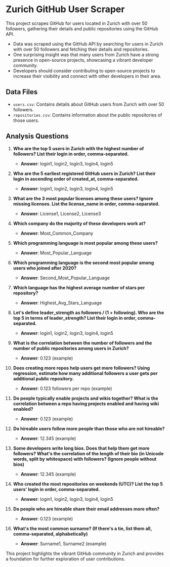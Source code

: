 # Zurich GitHub User Scraper

This project scrapes GitHub for users located in Zurich with over 50 followers, gathering their details and public repositories using the GitHub API.

- Data was scraped using the GitHub API by searching for users in Zurich with over 50 followers and fetching their details and repositories.
- One surprising insight was that many users from Zurich have a strong presence in open-source projects, showcasing a vibrant developer community.
- Developers should consider contributing to open-source projects to increase their visibility and connect with other developers in their area.

## Data Files
- `users.csv`: Contains details about GitHub users from Zurich with over 50 followers.
- `repositories.csv`: Contains information about the public repositories of those users.

## Analysis Questions

1. **Who are the top 5 users in Zurich with the highest number of followers? List their login in order, comma-separated.**
   - **Answer**: login1, login2, login3, login4, login5

2. **Who are the 5 earliest registered GitHub users in Zurich? List their login in ascending order of created_at, comma-separated.**
   - **Answer**: login1, login2, login3, login4, login5

3. **What are the 3 most popular licenses among these users? Ignore missing licenses. List the license_name in order, comma-separated.**
   - **Answer**: License1, License2, License3

4. **Which company do the majority of these developers work at?**
   - **Answer**: Most_Common_Company

5. **Which programming language is most popular among these users?**
   - **Answer**: Most_Popular_Language

6. **Which programming language is the second most popular among users who joined after 2020?**
   - **Answer**: Second_Most_Popular_Language

7. **Which language has the highest average number of stars per repository?**
   - **Answer**: Highest_Avg_Stars_Language

8. **Let's define leader_strength as followers / (1 + following). Who are the top 5 in terms of leader_strength? List their login in order, comma-separated.**
   - **Answer**: login1, login2, login3, login4, login5

9. **What is the correlation between the number of followers and the number of public repositories among users in Zurich?**
   - **Answer**: 0.123 (example)

10. **Does creating more repos help users get more followers? Using regression, estimate how many additional followers a user gets per additional public repository.**
    - **Answer**: 0.123 followers per repo (example)

11. **Do people typically enable projects and wikis together? What is the correlation between a repo having projects enabled and having wiki enabled?**
    - **Answer**: 0.123 (example)

12. **Do hireable users follow more people than those who are not hireable?**
    - **Answer**: 12.345 (example)

13. **Some developers write long bios. Does that help them get more followers? What's the correlation of the length of their bio (in Unicode words, split by whitespace) with followers? (Ignore people without bios)**
    - **Answer**: 12.345 (example)

14. **Who created the most repositories on weekends (UTC)? List the top 5 users' login in order, comma-separated.**
    - **Answer**: login1, login2, login3, login4, login5

15. **Do people who are hireable share their email addresses more often?**
    - **Answer**: 0.123 (example)

16. **What's the most common surname? (If there's a tie, list them all, comma-separated, alphabetically)**
    - **Answer**: Surname1, Surname2 (example)

This project highlights the vibrant GitHub community in Zurich and provides a foundation for further exploration of user contributions.
